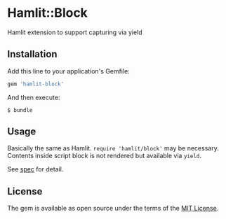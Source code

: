 # Hamlit::Block

Hamlit extension to support capturing via yield

## Installation

Add this line to your application's Gemfile:

```ruby
gem 'hamlit-block'
```

And then execute:

    $ bundle

## Usage

Basically the same as Hamlit. `require 'hamlit/block'` may be necessary. Contents inside script block is not rendered but available via `yield`. 

See [spec](spec/hamlit/block_spec.rb) for detail.

## License

The gem is available as open source under the terms of the [MIT License](http://opensource.org/licenses/MIT).
